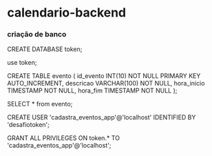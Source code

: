 # calendario-backend

### criação de banco

CREATE DATABASE token;

use token;

CREATE TABLE evento (
id_evento INT(10) NOT NULL PRIMARY KEY AUTO_INCREMENT,
descricao VARCHAR(100) NOT NULL,
hora_inicio TIMESTAMP NOT NULL,
hora_fim TIMESTAMP NOT NULL
);

SELECT * from evento;

CREATE USER 'cadastra_eventos_app'@'localhost' IDENTIFIED BY 'desafiotoken';

GRANT ALL PRIVILEGES ON token.* TO 'cadastra_eventos_app'@'localhost';

